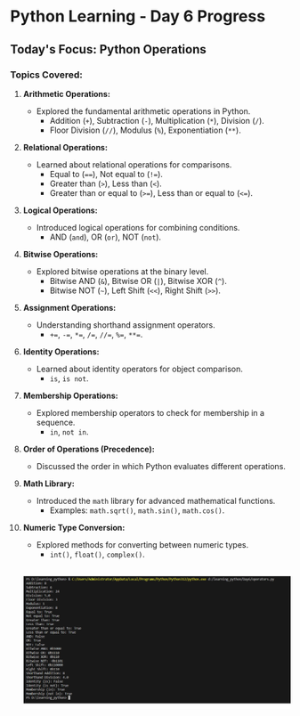 # Python Learning - Day 6 Progress

## Today's Focus: Python Operations

### Topics Covered:

1. **Arithmetic Operations:**
   - Explored the fundamental arithmetic operations in Python.
     - Addition (`+`), Subtraction (`-`), Multiplication (`*`), Division (`/`).
     - Floor Division (`//`), Modulus (`%`), Exponentiation (`**`).

2. **Relational Operations:**
   - Learned about relational operations for comparisons.
     - Equal to (`==`), Not equal to (`!=`).
     - Greater than (`>`), Less than (`<`).
     - Greater than or equal to (`>=`), Less than or equal to (`<=`).

3. **Logical Operations:**
   - Introduced logical operations for combining conditions.
     - AND (`and`), OR (`or`), NOT (`not`).

4. **Bitwise Operations:**
   - Explored bitwise operations at the binary level.
     - Bitwise AND (`&`), Bitwise OR (`|`), Bitwise XOR (`^`).
     - Bitwise NOT (`~`), Left Shift (`<<`), Right Shift (`>>`).

5. **Assignment Operations:**
   - Understanding shorthand assignment operators.
     - `+=`, `-=`, `*=`, `/=`, `//=`, `%=`, `**=`.

6. **Identity Operations:**
   - Learned about identity operators for object comparison.
     - `is`, `is not`.

7. **Membership Operations:**
   - Explored membership operators to check for membership in a sequence.
     - `in`, `not in`.

8. **Order of Operations (Precedence):**
   - Discussed the order in which Python evaluates different operations.

9. **Math Library:**
   - Introduced the `math` library for advanced mathematical functions.
     - Examples: `math.sqrt()`, `math.sin()`, `math.cos()`.

10. **Numeric Type Conversion:**
    - Explored methods for converting between numeric types.
      - `int()`, `float()`, `complex()`.

    <br>

    ![Day 6 Image](DAY6/Day6.png)
